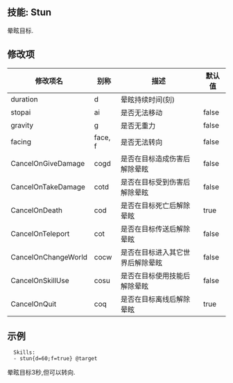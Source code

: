 技能: Stun
--------------------------

晕眩目标.

修改项
----------

| 修改项名 | 别称    | 描述                                                                                                    | 默认值 |
|-----------|------------|----------------------------------------------------------------------------------------------------------------|---------------|
| duration            | d       | 晕眩持续时间(刻)                   |               |
| stopai              | ai      | 是否无法移动                                                                              | false         |
| gravity             | g       | 是否无重力                                                               | false         |
| facing              | face, f | 是否无法转向                                                 | false         |
| CancelOnGiveDamage  | cogd    | 是否在目标造成伤害后解除晕眩                             | false         |
| CancelOnTakeDamage  | cotd    | 是否在目标受到伤害后解除晕眩                                           | false         |
| CancelOnDeath       | cod     | 是否在目标死亡后解除晕眩                                                          | true          |
| CancelOnTeleport    | cot     | 是否在目标传送后解除晕眩 | false         |
| CancelOnChangeWorld | cocw    | 是否在目标进入其它世界后解除晕眩                 | false         |
| CancelOnSkillUse    | cosu    | 是否在目标使用技能后解除晕眩                  | false         |
| CancelOnQuit        | coq     | 是否在目标离线后解除晕眩                      | true          |

示例
--------

      Skills:
      - stun{d=60;f=true} @target

晕眩目标3秒,但可以转向.
